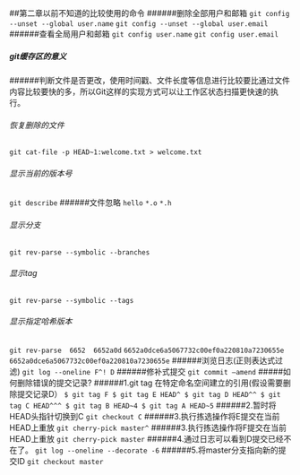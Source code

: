 ##第二章以前不知道的比较使用的命令
######删除全部用户和邮箱
`git config --unset --global user.name`
`git config --unset --global user.email`
######查看全局用户和邮箱
`git config user.name`
`git config user.email`
##### git缓存区的意义
######判断文件是否更改，使用时间戳、文件长度等信息进行比较要比通过文件内容比较要快的多，所以Git这样的实现方式可以让工作区状态扫描更快速的执行。
###### 恢复删除的文件
`git cat-file -p HEAD~1:welcome.txt > welcome.txt`
###### 显示当前的版本号
`git describe`
######文件忽略
`hello`
`*.o`
`*.h`
###### 显示分支
`git rev-parse --symbolic --branches`
###### 显示tag
`git rev-parse --symbolic --tags`
###### 显示指定哈希版本
`git rev-parse  6652  6652a0d`
`6652a0dce6a5067732c00ef0a220810a7230655e
6652a0dce6a5067732c00ef0a220810a7230655e`
######浏览日志(正则表达式过滤)
`git log --oneline F^! D`
######修补式提交
`git commit –amend`
#####如何删除错误的提交记录?
######1.git tag 在特定命名空间建立的引用(假设需要删除提交记录D）
`$ git tag F
$ git tag E HEAD^
$ git tag D HEAD^^
$ git tag C HEAD^^^
$ git tag B HEAD~4
$ git tag A HEAD~5`
######2.暂时将HEAD头指针切换到C
`git checkout C`
######3.执行拣选操作将E提交在当前HEAD上重放
`git cherry-pick master^`
######3.执行拣选操作将F提交在当前HEAD上重放
`git cherry-pick master`
######4.通过日志可以看到D提交已经不在了。
`git log --oneline --decorate -6`
######5.将master分支指向新的提交ID
`git checkout master`
